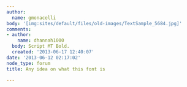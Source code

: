 ```yaml
---
author:
  name: gmonacelli
body: '[img:sites/default/files/old-images/TextSample_5684.jpg]'
comments:
- author:
    name: dhannah1000
  body: Script MT Bold.
  created: '2013-06-17 12:40:07'
date: '2013-06-12 02:17:02'
node_type: forum
title: Any idea on what this font is

---
```

